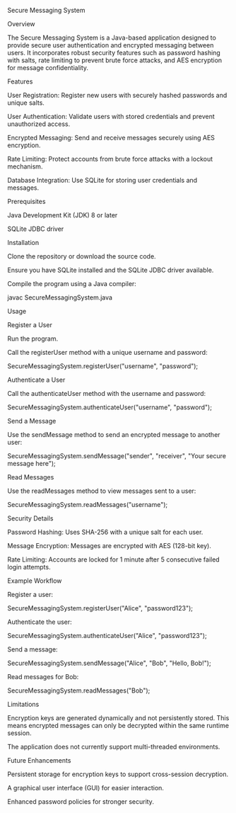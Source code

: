 Secure Messaging System

Overview

The Secure Messaging System is a Java-based application designed to provide secure user authentication and encrypted messaging between users. It incorporates robust security features such as password hashing with salts, rate limiting to prevent brute force attacks, and AES encryption for message confidentiality.

Features

User Registration: Register new users with securely hashed passwords and unique salts.

User Authentication: Validate users with stored credentials and prevent unauthorized access.

Encrypted Messaging: Send and receive messages securely using AES encryption.

Rate Limiting: Protect accounts from brute force attacks with a lockout mechanism.

Database Integration: Use SQLite for storing user credentials and messages.

Prerequisites

Java Development Kit (JDK) 8 or later

SQLite JDBC driver

Installation

Clone the repository or download the source code.

Ensure you have SQLite installed and the SQLite JDBC driver available.

Compile the program using a Java compiler:

javac SecureMessagingSystem.java

Usage

Register a User

Run the program.

Call the registerUser method with a unique username and password:

SecureMessagingSystem.registerUser("username", "password");

Authenticate a User

Call the authenticateUser method with the username and password:

SecureMessagingSystem.authenticateUser("username", "password");

Send a Message

Use the sendMessage method to send an encrypted message to another user:

SecureMessagingSystem.sendMessage("sender", "receiver", "Your secure message here");

Read Messages

Use the readMessages method to view messages sent to a user:

SecureMessagingSystem.readMessages("username");

Security Details

Password Hashing: Uses SHA-256 with a unique salt for each user.

Message Encryption: Messages are encrypted with AES (128-bit key).

Rate Limiting: Accounts are locked for 1 minute after 5 consecutive failed login attempts.

Example Workflow

Register a user:

SecureMessagingSystem.registerUser("Alice", "password123");

Authenticate the user:

SecureMessagingSystem.authenticateUser("Alice", "password123");

Send a message:

SecureMessagingSystem.sendMessage("Alice", "Bob", "Hello, Bob!");

Read messages for Bob:

SecureMessagingSystem.readMessages("Bob");

Limitations

Encryption keys are generated dynamically and not persistently stored. This means encrypted messages can only be decrypted within the same runtime session.

The application does not currently support multi-threaded environments.

Future Enhancements

Persistent storage for encryption keys to support cross-session decryption.

A graphical user interface (GUI) for easier interaction.

Enhanced password policies for stronger security.
